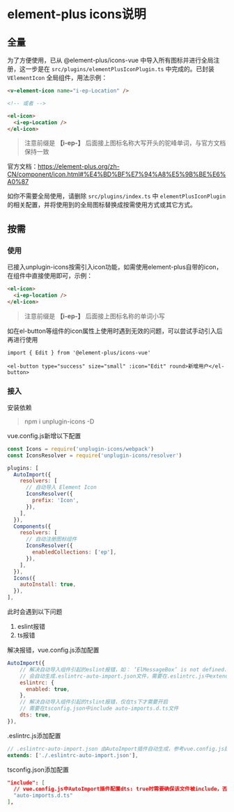 # element-plus icons说明

## 全量

为了方便使用，已从 @element-plus/icons-vue 中导入所有图标并进行全局注册，这一步是在 `src/plugins/elementPlusIconPlugin.ts` 中完成的。已封装 `VElementIcon` 全局组件，用法示例：

```html
<v-element-icon name="i-ep-Location" />

<!-- 或者 -->

<el-icon>
  <i-ep-Location />
</el-icon>
```

> 注意前缀是 **【i-ep-】** 后面接上图标名称大写开头的驼峰单词，与官方文档保持一致

官方文档：https://element-plus.org/zh-CN/component/icon.html#%E4%BD%BF%E7%94%A8%E5%9B%BE%E6%A0%87

如你不需要全局使用，请删除 `src/plugins/index.ts` 中 `elementPlusIconPlugin` 的相关配置，并将使用到的全局图标替换成按需使用方式或其它方式。


## 按需

### 使用

已接入unplugin-icons按需引入icon功能，如需使用element-plus自带的icon，在组件中直接使用即可，示例：

```html
<el-icon>
  <i-ep-location />
</el-icon>
```
> 注意前缀是 **【i-ep-】** 后面接上图标名称的单词小写

如在el-button等组件的icon属性上使用时遇到无效的问题，可以尝试手动引入后再进行使用

```
import { Edit } from '@element-plus/icons-vue'

<el-button type="success" size="small" :icon="Edit" round>新增用户</el-button>
```

### 接入

安装依赖

> npm i unplugin-icons -D

vue.config.js新增以下配置

```javascript
const Icons = require('unplugin-icons/webpack')
const IconsResolver = require('unplugin-icons/resolver')

plugins: [
  AutoImport({
    resolvers: [
      // 自动导入 Element Icon
      IconsResolver({
        prefix: 'Icon',
      }),
    ],
  }),
  Components({
    resolvers: [
      // 自动注册图标组件
      IconsResolver({
        enabledCollections: ['ep'],
      }),
    ],
  }),
  Icons({
    autoInstall: true,
  }),
],
```

此时会遇到以下问题

1. eslint报错
2. ts报错

解决报错，vue.config.js添加配置

```javascript
AutoImport({
    // 解决自动导入组件引起的eslint报错，如： ‘ElMessageBox’ is not defined.eslint(no-undef)
    // 会自动生成.eslintrc-auto-import.json文件，需要在.eslintrc.js中extends该文件
    eslintrc: {
      enabled: true,
    },
    // 解决自动导入组件引起的tslint报错，仅在ts下才需要开启
    // 需要在tsconfig.json中include auto-imports.d.ts文件
    dts: true,
}),
```

.eslintrc.js添加配置

```javascript
// .eslintrc-auto-import.json 由AutoImport插件自动生成，参考vue.config.js配置eslintrc.enabled，解决自动导入的eslint报错
extends: ['./.eslintrc-auto-import.json'],
```
tsconfig.json添加配置

```json
"include": [
  // vue.config.js中AutoImport插件配置dts: true时需要确保该文件被include，否则ts会报错找不到模块
  "auto-imports.d.ts"
],
```